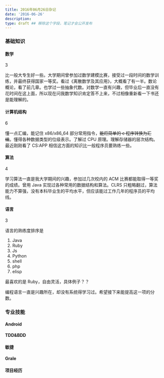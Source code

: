 ```yaml
---
title: 2016年06月26日杂记
date: '2016-06-26'
description:
type: draft ## 移除这个字段，笔记才会公开发布
---
```




### 基础知识

#### 数学

3

比一般大专生好一些。大学期间曾参加过数学建模比赛，接受过一段时间的数学训练，并最终获得国家一等奖。看过《离散数学及其应用》，大概看了有一半。数论概论，看了前几章。也学过一些抽象代数。对数学一直有兴趣，但毕业后一直没有花时间在这上面，所以现在问我数学知识肯定答不上来，不过相像重新看一下书还是能理解的。

#### 计算机结构

6

懂一点汇编，能记住 x86/x86_64 部分常用指令，<del>能将简单的 c 程序转换为汇编</del>。懂得各种数据类型的位级表示。了解过 CPU 原理。理解存储器的层次结构。最近刚刚看了 CS:APP 相信这方面的知识比一般程序员要熟练一些。

#### 算法

4

学习算法一直是我大学期间的兴趣，参加过几次校内的 ACM 比赛都能取得一等奖的成绩。曾用 Java 实现过各种常用的数据结构和算法。CLRS 只粗略翻过，算法能力不算强，没有本科毕业生的平均水平，但应该能过工作几年的程序员的平均线。


#### 语言

3

语言的熟练度排序是

1. Java
2. Ruby
3. Js
4. Python
5. shell
6. php
7. elisp

最喜欢的是 Ruby，自由灵活，具体例子？？

编程语言一直是兴趣所在，却没有系统得学习过。希望接下来能提高这一项的分数。

### 专业技能

#### Android


#### TDD&BDD

#### 敏捷

#### Grale

#### 项目经历

